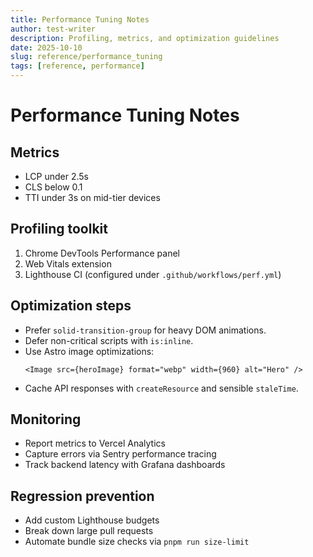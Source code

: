```yaml
---
title: Performance Tuning Notes
author: test-writer
description: Profiling, metrics, and optimization guidelines
date: 2025-10-10
slug: reference/performance_tuning
tags: [reference, performance]
---
```


# Performance Tuning Notes

## Metrics

- LCP under 2.5s
- CLS below 0.1
- TTI under 3s on mid-tier devices

## Profiling toolkit

1. Chrome DevTools Performance panel
2. Web Vitals extension
3. Lighthouse CI (configured under `.github/workflows/perf.yml`)

## Optimization steps

- Prefer `solid-transition-group` for heavy DOM animations.
- Defer non-critical scripts with `is:inline`.
- Use Astro image optimizations:
  ```astro
  <Image src={heroImage} format="webp" width={960} alt="Hero" />
  ```
- Cache API responses with `createResource` and sensible `staleTime`.

## Monitoring

- Report metrics to Vercel Analytics
- Capture errors via Sentry performance tracing
- Track backend latency with Grafana dashboards

## Regression prevention

- Add custom Lighthouse budgets
- Break down large pull requests
- Automate bundle size checks via `pnpm run size-limit`
